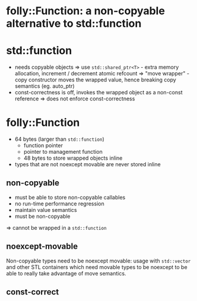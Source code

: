 folly::Function: a non-copyable alternative to std::function
============================================================

# std::function

- needs copyable objects
  => use `std::shared_ptr<T>` - extra memory allocation, increment / decrement atomic refcount
  => "move wrapper" - copy constructor moves the wrapped value, hence breaking
     copy semantics (eg. auto_ptr)
- const-correctness is off, invokes the wrapped object as a non-const reference
  => does not enforce const-correctness

# folly::Function

- 64 bytes (larger than `std::function`)
  - function pointer
  - pointer to management function
  - 48 bytes to store wrapped objects inline
- types that are not noexcept movable are never stored inline

## non-copyable

- must be able to store non-copyable callables
- no run-time performance regression
- maintain value semantics
- must be non-copyable

=> cannot be wrapped in a `std::function`

## noexcept-movable

Non-copyable types need to be noexcept movable: usage with `std::vector` and
other STL containers which need movable types to be noexcept to be able to
really take advantage of move semantics.

## const-correct
